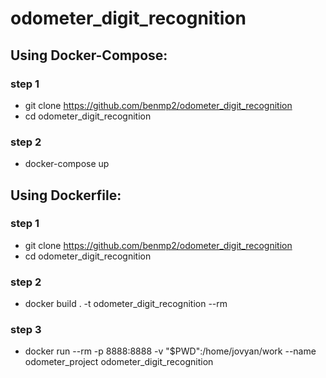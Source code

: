 # odometer_digit_recognition

## Using Docker-Compose:

### step 1

* git clone https://github.com/benmp2/odometer_digit_recognition
* cd odometer_digit_recognition

### step 2 

* docker-compose up



## Using Dockerfile:

### step 1

* git clone https://github.com/benmp2/odometer_digit_recognition
* cd odometer_digit_recognition

### step 2

* docker build . -t odometer_digit_recognition --rm 

### step 3 

* docker run --rm -p 8888:8888 -v "$PWD":/home/jovyan/work --name odometer_project odometer_digit_recognition
